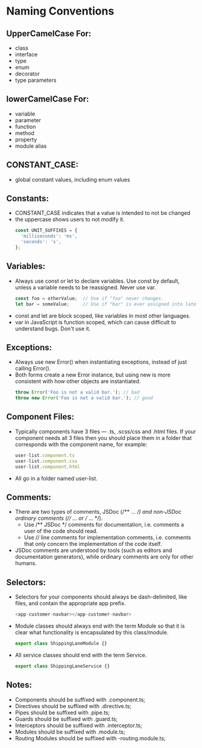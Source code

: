 # Naming Conventions

## UpperCamelCase For:
- class
- interface
- type
- enum
- decorator
- type parameters

## lowerCamelCase For:
- variable
- parameter
- function
- method
- property
- module alias

## CONSTANT_CASE:
- global constant values, including enum values

## Constants:
- CONSTANT_CASE indicates that a value is intended to not be changed
- the uppercase shows users to not modify it.
  ```ts
  const UNIT_SUFFIXES = {
    'milliseconds': 'ms',
    'seconds': 's',
  };
  ```

## Variables:
- Always use const or let to declare variables. Use const by default, unless a variable needs to be reassigned. Never use var.
  ```js
  const foo = otherValue;  // Use if "foo" never changes.
  let bar = someValue;     // Use if "bar" is ever assigned into later on.
  ```
- const and let are block scoped, like variables in most other languages.
- var in JavaScript is function scoped, which can cause difficult to understand bugs. Don't use it.

## Exceptions:
- Always use new Error() when instantiating exceptions, instead of just calling Error().
- Both forms create a new Error instance, but using new is more consistent with how other objects are instantiated.
  ```ts
  throw Error('Foo is not a valid bar.'); // bad
  throw new Error('Foo is not a valid bar.'); // good
  ```
## Component Files:
- Typically components have 3 files — .ts, .scss/css and .html files. If your component needs all 3 files then you should place them in a folder that corresponds with the component name, for example:
  ```ts
  user-list.component.ts
  user-list.component.css
  user-list.component.html
  ```
- All go in a folder named user-list.

## Comments:
- There are two types of comments, JSDoc (/** ... */) and non-JSDoc ordinary comments (// ... or /* ... */).
  - Use /** JSDoc */ comments for documentation, i.e. comments a user of the code should read.
  - Use // line comments for implementation comments, i.e. comments that only concern the implementation of the code itself.
- JSDoc comments are understood by tools (such as editors and documentation generators), while ordinary comments are only for other humans.

## Selectors:
- Selectors for your components should always be dash-delimited, like files, and contain the appropriate app prefix.
  ```ts
  <app-customer-navbar></app-customer-navbar>
  ```
- Module classes should always end with the term Module so that it is clear what functionality is encapsulated by this class/module.
  ```ts
  export class ShippingLaneModule {}
  ```
- All service classes should end with the term Service.
  ```ts
  export class ShippingLaneService {}
  ```

## Notes:
- Components should be suffixed with .component.ts;
- Directives should be suffixed with .directive.ts;
- Pipes should be suffixed with .pipe.ts;
- Guards should be suffixed with .guard.ts;
- Interceptors should be suffixed with .interceptor.ts;
- Modules should be suffixed with .module.ts;
- Routing Modules should be suffixed with -routing.module.ts;
